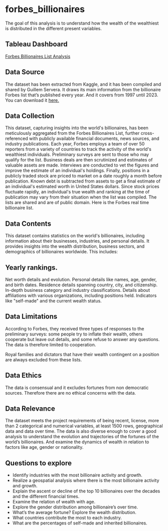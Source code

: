 # forbes_billionaires
The goal of this analysis is to understand how the wealth of the wealthiest is distributed in the different present variables. 

## Tableau Dashboard
<a href="https://public.tableau.com/views/ForbesBillionairesListAnalysis/Story1?:language=en-GB&:display_count=n&:origin=viz_share_link">Forbes Billionaires List Analysis</a>

## Data Source 
The dataset has been extracted from Kaggle, and it has been compiled and shared by Guillem Servera. It draws its main information from the billionaire Forbes list that’s published every year. And it covers from 1997 until 2023. You can download it <a href="https://www.kaggle.com/datasets/guillemservera/forbes-billionaires-1997-2023">here.</a>

## Data Collection
This dataset, capturing insights into the world's billionaires, has been meticulously aggregated from the Forbes Billionaires List, further cross-referenced with publicly available financial documents, news sources, and industry publications.
Each year, Forbes employs a team of over 50 reporters from a variety of countries to track the activity of the world's wealthiest individuals. Preliminary surveys are sent to those who may qualify for the list. Business deals are then scrutinized and estimates of valuable assets are made. Interviews are conducted to vet the figures and improve the estimate of an individual's holdings. Finally, positions in a publicly traded stock are priced to market on a date roughly a month before publication. Known debt is subtracted from assets to get a final estimate of an individual's estimated worth in United States dollars. Since stock prices fluctuate rapidly, an individual's true wealth and ranking at the time of publication may vary from their situation when the list was compiled. The lists are shared and are of public domain. Here is the Forbes real time billionaire list. 

## Data Contents
This dataset contains statistics on the world's billionaires, including information about their businesses, industries, and personal details. It provides insights into the wealth distribution, business sectors, and demographics of billionaires worldwide. This includes:

## Yearly rankings.
Net worth details and evolution.
Personal details like names, age, gender, and birth dates.
Residence details spanning country, city, and citizenship.
In-depth business category and industry classifications.
Details about affiliations with various organizations, including positions held.
Indicators like "self-made" and the current wealth status.

## Data Limitations
According to Forbes, they received three types of responses to the preliminary surveys: some people try to inflate their wealth, others cooperate but leave out details, and some refuse to answer any questions. The data is therefore limited to cooperation. 

Royal families and dictators that have their wealth contingent on a position are always excluded from these lists.  

## Data Ethics
The data is consensual and it excludes fortunes from non democratic sources. Therefore there are no ethical concerns with the data. 

## Data Relevance
The dataset meets the project requirements of being recent, license, more than 2 categorical and numerical variables, at least 1500 rows, geographical data and data over time. 
The data is also diverse enough to cover a good analysis to understand the evolution and trajectories of the fortunes of the world’s billionaires. And examine the dynamics of wealth in relation to factors like age, gender or nationality. 

## Questions to explore
- Identify industries with the most billionaire activity and growth.
- Realize a geospatial analysis where there is the most billionaire activity and
growth.
- Explain the ascent or decline of the top 10 billionaires over the decades and the
different financial times.
- Examine the relation of wealth with age.
- Explore the gender distribution among billionaire’s over time.
- What’s the average fortune? Explore the wealth distribution.
- What countries contribute the most to each industry.
- What are the percentages of self-made and inherited billionaires.
